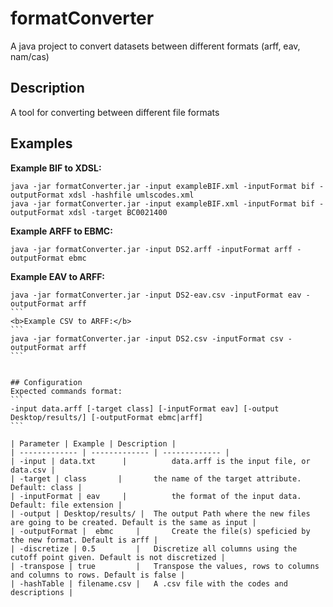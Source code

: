 # formatConverter
A java project to convert datasets between different formats (arff, eav, nam/cas)


## Description 
A tool for converting between different file formats



## Examples
<b>Example BIF to XDSL:</b>
```
java -jar formatConverter.jar -input exampleBIF.xml -inputFormat bif -outputFormat xdsl -hashfile umlscodes.xml
java -jar formatConverter.jar -input exampleBIF.xml -inputFormat bif -outputFormat xdsl -target BC0021400
```

<b>Example ARFF to EBMC:</b>
```
java -jar formatConverter.jar -input DS2.arff -inputFormat arff -outputFormat ebmc
```
<b>Example EAV to ARFF:</b>
````
java -jar formatConverter.jar -input DS2-eav.csv -inputFormat eav -outputFormat arff
```
<b>Example CSV to ARFF:</b>
```
java -jar formatConverter.jar -input DS2.csv -inputFormat csv -outputFormat arff
```


## Configuration
Expected commands format: 
```
-input data.arff [-target class] [-inputFormat eav] [-output Desktop/results/] [-outputFormat ebmc|arff]
```

| Parameter | Example | Description |
| ------------- | ------------- | ------------- |
| -input | data.txt 	 |			data.arff is the input file, or data.csv |
| -target | class 	 	|		the name of the target attribute. Default: class |
| -inputFormat | eav	 |			the format of the input data. Default: file extension |
| -output | Desktop/results/ | 	The output Path where the new files are going to be created. Default is the same as input |
| -outputFormat |  ebmc  	|		Create the file(s) speficied by the new format. Default is arff |
| -discretize | 0.5  		|	Discretize all columns using the cutoff point given. Default is not discretized |
| -transpose | true  		|	Transpose the values, rows to columns and columns to rows. Default is false |
| -hashTable | filename.csv	|	A .csv file with the codes and descriptions |


